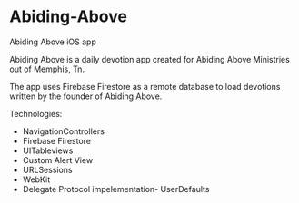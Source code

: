 # Abiding-Above
Abiding Above iOS app

Abiding Above is a daily devotion app created for Abiding Above Ministries out of Memphis, Tn.  

The app uses Firebase Firestore as a remote database to load devotions written by the founder of Abiding Above.

Technologies: 
- NavigationControllers 
- Firebase Firestore
- UITableviews
- Custom Alert View
- URLSessions
- WebKit
- Delegate Protocol impelementation- UserDefaults
